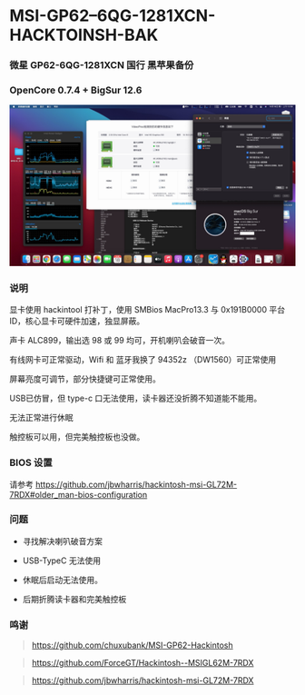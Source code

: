 # MSI-GP62–6QG-1281XCN-HACKTOINSH-BAK
### 微星 GP62-6QG-1281XCN 国行 黑苹果备份
### OpenCore 0.7.4 + BigSur 12.6


![](https://github.com/CHN-STUDENT/MSI-GP62-6QG-1281CN-HACKTOINSH-BAK/blob/master/screen.png)

### 说明

显卡使用 hackintool 打补丁，使用 SMBios MacPro13.3 与 0x191B0000 平台 ID，核心显卡可硬件加速，独显屏蔽。

声卡 ALC899，输出选 98 或 99 均可，开机喇叭会破音一次。

有线网卡可正常驱动，Wifi 和 蓝牙我换了 94352z （DW1560）可正常使用

屏幕亮度可调节，部分快捷键可正常使用。

USB已仿冒，但 type-c 口无法使用，读卡器还没折腾不知道能不能用。

无法正常进行休眠

触控板可以用，但完美触控板也没做。

### BIOS 设置

请参考 https://github.com/jbwharris/hackintosh-msi-GL72M-7RDX#older_man-bios-configuration 

### 问题

- 寻找解决喇叭破音方案

- USB-TypeC 无法使用

- 休眠后启动无法使用。

- 后期折腾读卡器和完美触控板

### 鸣谢

> https://github.com/chuxubank/MSI-GP62-Hackintosh

> https://github.com/ForceGT/Hackintosh--MSIGL62M-7RDX

> https://github.com/jbwharris/hackintosh-msi-GL72M-7RDX






